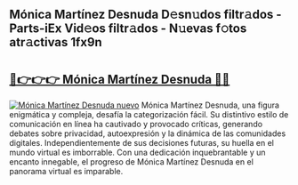 ## Mónica Martínez Desnuda D𝚎sn𝚞dos filtr𝚊dos - Parts-iEx Vid𝚎os filtr𝚊dos - N𝚞evas f𝚘tos atr𝚊ctivas 1fx9n

# <h2><a href="http://mb8hmj2.tromn.icu/?c=M%c3%b3nica+Mart%c3%adnez+Desnuda">🔗👉👉👉 Mónica Martínez Desnuda 🔗🔗</a></h2>

[![Mónica Martínez Desnuda nuevo](https://i.imgur.com/pEAQMta.gif)](http://mb8hmj2.tromn.icu/?c=M%c3%b3nica+Mart%c3%adnez+Desnuda)
Mónica Martínez Desnuda, una figura enigmática y compleja, desafía la categorización fácil. Su distintivo estilo de comunicación en línea ha cautivado y provocado críticas, generando debates sobre privacidad, autoexpresión y la dinámica de las comunidades digitales. Independientemente de sus decisiones futuras, su huella en el mundo virtual es imborrable. Con una dedicación inquebrantable y un encanto innegable, el progreso de Mónica Martínez Desnuda en el panorama virtual es imparable.
